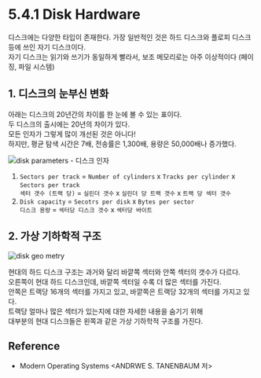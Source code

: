# 5.4.1 Disk Hardware
디스크에는 다양한 타입이 존재한다. 가장 일반적인 것은 하드 디스크와 플로피 디스크 등에 쓰인 자기 디스크이다. <br>
자기 디스크는 읽기와 쓰기가 동일하게 빨라서, 보조 메모리로는 아주 이상적이다 (페이징, 파일 시스템) <br>


## 1. 디스크의 눈부신 변화
아래는 디스크의 20년간의 차이를 한 눈에 볼 수 있는 표이다. <br>
두 디스크의 출시에는 20년의 차이가 있다. <br>
모든 인자가 그렇게 많이 개선된 것은 아니다! <br>
하지만, 평균 탐색 시간은 7배, 전송률은 1,300배, 용량은 50,000배나 증가했다. <br>

![disk parameters - 디스크 인자](https://user-images.githubusercontent.com/71186266/206915082-ad285a5b-02ad-4c9d-b126-5719a366f7ef.jpg)


1. `Sectors per track` = `Number of cylinders` x `Tracks per cylinder` x `Sectors per track` <br> 
`섹터 갯수 (트랙 당)` = `실린더 갯수` x `실린더 당 트랙 갯수` x `트랙 당 섹터 갯수`
2. `Disk capacity` = `Secotrs per disk` x `Bytes per sector` <br> `디스크 용량` = `섹터당 디스크 갯수` x `섹터당 바이트`

## 2. 가상 기하학적 구조

![disk geo metry](https://user-images.githubusercontent.com/71186266/206915085-5e8e0d70-cdc9-4fd7-b4db-30d6264bcb59.png)

현대의 하드 디스크 구조는 과거와 달리 바깥쪽 섹터와 안쪽 섹터의 갯수가 다르다. <br>
오른쪽이 현대 하드 디스크인데, 바깥쪽 섹터일 수록 더 많은 섹터를 가진다. <br>
안쪽은 트랙당 16개의 섹터를 가지고 있고, 바깥쪽은 트랙당 32개의 섹터를 가지고 있다. <br>
트랙당 얼마나 많은 섹터가 있는지에 대한 자세한 내용을 숨기기 위해 <br> 
대부분의 현대 디스크들은 왼쪽과 같은 가상 기하학적 구조를 가진다.

## Reference
- Modern Operating Systems <ANDRWE S. TANENBAUM 저>


